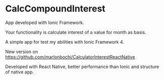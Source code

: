 # CalcCompoundInterest

App developed with Ionic Framework.

Your functionality is calculate interest of a value for month as basis.

A simple app for test my abilities with Ionic Framework 4.

New version on https://github.com/marlonbochi/CalculatorInterestReactNative 

Developed with React Native, better performance than Ionic and structure of native app.
